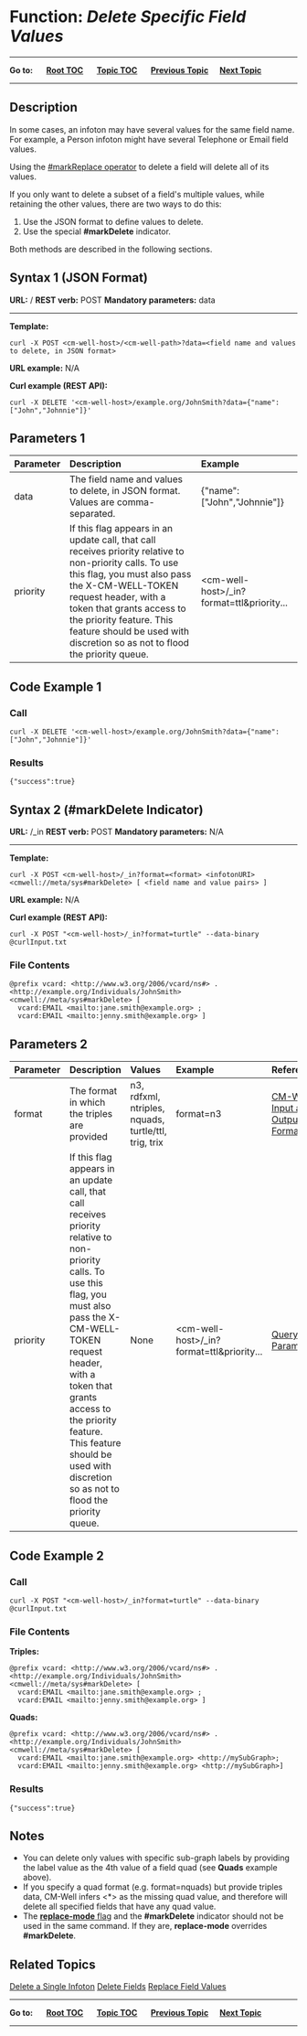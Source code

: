 # Function: *Delete Specific Field Values*

----

**Go to:** &nbsp;&nbsp;&nbsp;&nbsp; [**Root TOC**](CM-Well.RootTOC.md) &nbsp;&nbsp;&nbsp;&nbsp; [**Topic TOC**](API.TOC.md) &nbsp;&nbsp;&nbsp;&nbsp; [**Previous Topic**](API.Update.DeleteFields.md)&nbsp;&nbsp;&nbsp;&nbsp; [**Next Topic**](API.Update.AddInfotonsAndFieldsToSubGraph.md)  

----

## Description

In some cases, an infoton may have several values for the same field name. For example, a Person infoton might have several Telephone or Email field values.

Using the [#markReplace operator](API.Update.DeleteFields.md) to delete a field will delete all of its values. 

If you only want to delete a subset of a field's multiple values, while retaining the other values, there are two ways to do this: 

1. Use the JSON format to define values to delete.
2. Use the special **#markDelete** indicator.

Both methods are described in the following sections.

## Syntax 1 (JSON Format)

**URL:** <cm-well-host>/<cm-well-path>
**REST verb:** POST
**Mandatory parameters:** data

----------

**Template:**

    curl -X POST <cm-well-host>/<cm-well-path>?data=<field name and values to delete, in JSON format>

**URL example:** N/A

**Curl example (REST API):**

    curl -X DELETE '<cm-well-host>/example.org/JohnSmith?data={"name":["John","Johnnie"]}'
    
## Parameters 1

Parameter | Description  | Example
:----------|:------------|:-------
data | The field name and values to delete, in JSON format. Values are comma-separated. | {"name":["John","Johnnie"]} 
priority | If this flag appears in an update call, that call receives priority relative to non-priority calls. To use this flag, you must also pass the X-CM-WELL-TOKEN request header, with a token that grants access to the priority feature. This feature should be used with discretion so as not to flood the priority queue. | \<cm-well-host\>/_in?format=ttl&priority...

## Code Example 1

### Call

    curl -X DELETE '<cm-well-host>/example.org/JohnSmith?data={"name":["John","Johnnie"]}'

### Results

    {"success":true}

## Syntax 2 (#markDelete Indicator)

**URL:** <CMWellHost>/_in
**REST verb:** POST
**Mandatory parameters:** N/A

----------

**Template:**

    curl -X POST <cm-well-host>/_in?format=<format> <infotonURI> <cmwell://meta/sys#markDelete> [ <field name and value pairs> ]

**URL example:** N/A

**Curl example (REST API):**

    curl -X POST "<cm-well-host>/_in?format=turtle" --data-binary @curlInput.txt

### File Contents
    @prefix vcard: <http://www.w3.org/2006/vcard/ns#> .
    <http://example.org/Individuals/JohnSmith>
    <cmwell://meta/sys#markDelete> [
      vcard:EMAIL <mailto:jane.smith@example.org> ;
      vcard:EMAIL <mailto:jenny.smith@example.org> ]
    
## Parameters 2

Parameter | Description | Values | Example | Reference
:----------|:-------------|:--------|:---------|:----------
format | The format in which the triples are provided | n3, rdfxml, ntriples, nquads, turtle/ttl, trig, trix | format=n3 | [CM-Well Input and Output Formats](API.InputAndOutputFormats.md)
priority | If this flag appears in an update call, that call receives priority relative to non-priority calls. To use this flag, you must also pass the X-CM-WELL-TOKEN request header, with a token that grants access to the priority feature. This feature should be used with discretion so as not to flood the priority queue. | None | \<cm-well-host\>/_in?format=ttl&priority... | [Query Parameters](API.QueryParameters.md)


## Code Example 2

### Call

    curl -X POST "<cm-well-host>/_in?format=turtle" --data-binary @curlInput.txt

### File Contents

**Triples:**

    @prefix vcard: <http://www.w3.org/2006/vcard/ns#> .
    <http://example.org/Individuals/JohnSmith>
    <cmwell://meta/sys#markDelete> [
      vcard:EMAIL <mailto:jane.smith@example.org> ;
      vcard:EMAIL <mailto:jenny.smith@example.org> ]

**Quads:**

    @prefix vcard: <http://www.w3.org/2006/vcard/ns#> .
    <http://example.org/Individuals/JohnSmith>
    <cmwell://meta/sys#markDelete> [
      vcard:EMAIL <mailto:jane.smith@example.org> <http://mySubGraph>;
      vcard:EMAIL <mailto:jenny.smith@example.org> <http://mySubGraph>]

### Results

    {"success":true}

## Notes
* You can delete only values with specific sub-graph labels by providing the label value as the 4th value of a field quad (see **Quads** example above).
* If you specify a quad format (e.g. format=nquads) but provide triples data, CM-Well infers <*> as the missing quad value, and therefore will delete all specified fields that have any quad value.
* The [**replace-mode** flag](API.Update.ReplaceFieldValues.md) and the **#markDelete** indicator should not be used in the same command. If they are, **replace-mode** overrides **#markDelete**.

## Related Topics
[Delete a Single Infoton](API.Update.DeleteASingleInfoton.md)
[Delete Fields](API.Update.DeleteFields.md)
[Replace Field Values](API.Update.ReplaceFieldValues.md)


----

**Go to:** &nbsp;&nbsp;&nbsp;&nbsp; [**Root TOC**](CM-Well.RootTOC.md) &nbsp;&nbsp;&nbsp;&nbsp; [**Topic TOC**](API.TOC.md) &nbsp;&nbsp;&nbsp;&nbsp; [**Previous Topic**](API.Update.DeleteFields.md)&nbsp;&nbsp;&nbsp;&nbsp; [**Next Topic**](API.Update.AddInfotonsAndFieldsToSubGraph.md)  

----